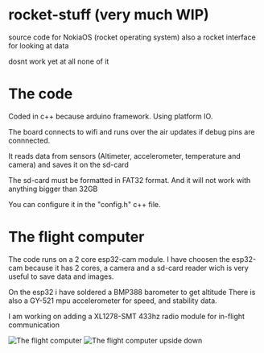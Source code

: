 # rocket-stuff (very much WIP)

source code for NokiaOS (rocket operating system)
also a rocket interface for looking at data

dosnt work yet at all none of it 

# The code
Coded in c++ because arduino framework. Using platform IO.

The  board connects to wifi and runs over the air updates if debug pins are connnected.

It reads data from sensors (Altimeter, accelerometer, temperature and camera) and saves it on the sd-card

The sd-card must be formatted in  FAT32 format. And it will not work with anything bigger than 32GB

You can configure it in the "config.h" c++ file.

# The flight computer
The code runs on a 2 core esp32-cam module.
I have choosen the esp32-cam because it has 2 cores, a camera and a sd-card reader wich is very useful to save data and images.

On the esp32 i have soldered a BMP388 barometer to get altitude
There is also a GY-521 mpu accelerometer for speed, and stability data.

I am working on adding a XL1278-SMT 433hz radio module for in-flight communication

![The flight computer](https://github.com/Un10ck3d/rocket-stuff/blob/main/compuer.jpg?raw=true)
![The flight computer upside down](https://github.com/Un10ck3d/rocket-stuff/blob/main/computer-upsidedown.jpg?raw=true)
